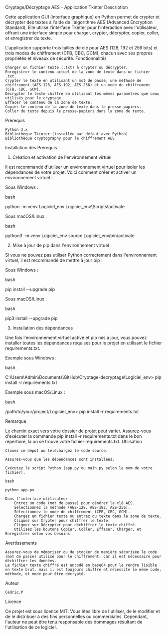 Cryptage/Décryptage AES - Application Tkinter
Description

Cette application GUI (interface graphique) en Python permet de crypter et décrypter des textes à l'aide de l'algorithme AES (Advanced Encryption Standard). Elle utilise l'interface Tkinter pour l'interaction avec l'utilisateur, offrant une interface simple pour charger, crypter, décrypter, copier, coller, et enregistrer du texte.

L'application supporte trois tailles de clé pour AES (128, 192 et 256 bits) et trois modes de chiffrement (CFB, CBC, GCM), chacun avec ses propres propriétés et niveaux de sécurité.
Fonctionnalités

    Charger un fichier texte (.txt) à crypter ou décrypter.
    Enregistrer le contenu actuel de la zone de texte dans un fichier .txt.
    Crypter le texte en utilisant un mot de passe, une méthode de chiffrement (AES-128, AES-192, AES-256) et un mode de chiffrement (CFB, CBC, GCM).
    Décrypter le texte chiffré en utilisant les mêmes paramètres que ceux utilisés pour le cryptage.
    Effacer le contenu de la zone de texte.
    Copier le contenu de la zone de texte dans le presse-papiers.
    Coller du texte depuis le presse-papiers dans la zone de texte.

Prérequis

    Python 3.x
    Bibliothèque Tkinter (installée par défaut avec Python)
    Bibliothèque cryptography pour le chiffrement AES

Installation des Prérequis
1. Création et activation de l'environnement virtuel

Il est recommandé d'utiliser un environnement virtuel pour isoler les dépendances de votre projet. Voici comment créer et activer un environnement virtuel :

Sous Windows :

bash

python -m venv Logiciel_env
Logiciel_env\Scripts\activate

Sous macOS/Linux :

bash

python3 -m venv Logiciel_env
source Logiciel_env/bin/activate

2. Mise à jour de pip dans l'environnement virtuel

Si vous ne pouvez pas utiliser Python correctement dans l'environnement virtuel, il est recommandé de mettre à jour pip :

Sous Windows :

bash

pip install --upgrade pip

Sous macOS/Linux :

bash

pip3 install --upgrade pip

3. Installation des dépendances

Une fois l'environnement virtuel activé et pip mis à jour, vous pouvez installer toutes les dépendances requises pour le projet en utilisant le fichier requirements.txt.

Exemple sous Windows :

bash

C:\Users\Admin\Documents\GitHub\Cryptage-decryptage\Logiciel_env> pip install -r requirements.txt

Exemple sous macOS/Linux :

bash

/path/to/your/project/Logiciel_env> pip install -r requirements.txt

Remarque

Le chemin exact vers votre dossier de projet peut varier. Assurez-vous d'exécuter la commande pip install -r requirements.txt dans le bon répertoire, là où se trouve votre fichier requirements.txt.
Utilisation

    Clonez ce dépôt ou téléchargez le code source.

    Assurez-vous que les dépendances sont installées.

    Exécutez le script Python (app.py ou main.py selon le nom de votre fichier).

    bash

    python app.py

    Dans l'interface utilisateur :
        Entrez un code (mot de passe) pour générer la clé AES.
        Sélectionnez la méthode (AES-128, AES-192, AES-256).
        Sélectionnez le mode de chiffrement (CFB, CBC, GCM).
        Chargez un fichier texte ou entrez du texte dans la zone de texte.
        Cliquez sur Crypter pour chiffrer le texte.
        Cliquez sur Décrypter pour déchiffrer le texte chiffré.
        Utilisez les boutons Copier, Coller, Effacer, Charger, et Enregistrer selon vos besoins.

Avertissements

    Assurez-vous de mémoriser ou de stocker de manière sécurisée le code (mot de passe) utilisé pour le chiffrement, car il est nécessaire pour déchiffrer les données.
    Le fichier texte chiffré est encodé en base64 pour le rendre lisible en texte brut, mais il est toujours chiffré et nécessite le même code, méthode, et mode pour être décrypté.

Auteur

    Cédric.P

Licence

Ce projet est sous licence MIT. Vous êtes libre de l'utiliser, de le modifier et de le distribuer à des fins personnelles ou commerciales. Cependant, l'auteur ne peut être tenu responsable des dommages résultant de l'utilisation de ce logiciel.